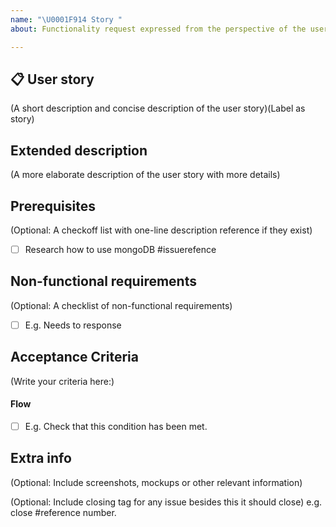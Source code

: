 ```yaml
---
name: "\U0001F914 Story "
about: Functionality request expressed from the perspective of the user

---
```


## 📋 User story
(A short description and concise description of the user story)(Label as story)

## Extended description
(A more elaborate description of the user story with more details)

## Prerequisites
(Optional: A checkoff list with one-line description reference if they exist)
- [ ] Research how to use mongoDB #issuerefence

## Non-functional requirements 
(Optional: A checklist of non-functional requirements)
- [ ] E.g. Needs to response 

## Acceptance Criteria
(Write your criteria here:)
#### Flow
- [ ] E.g. Check that this condition has been met.

## Extra info
(Optional: Include screenshots, mockups or other relevant information)

(Optional: Include closing tag for any issue besides this it should close)
e.g. close #reference number.
